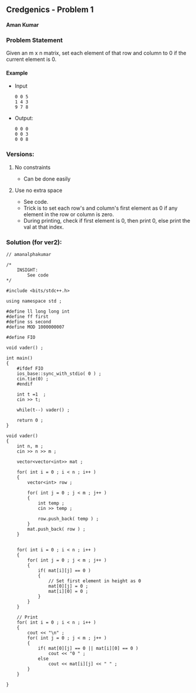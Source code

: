 ## Credgenics - Problem 1
#### Aman Kumar

### Problem Statement

Given an m x n matrix, set each element of that row and column to 0 if the current element is 0.

#### Example

- Input
    ```
    0 0 5
    1 4 3
    9 7 8
    ```

- Output:
    ```
    0 0 0
    0 0 3
    0 0 8
    ```

### Versions:
1. No constraints
    - Can be done easily
  
2. Use no extra space
    - See code.
    - Trick is to set each row's and column's first element as 0 if any element in the row or column is zero.
    - During printing, check if first element is 0, then print 0, else print the val at that index.
  
### Solution (for ver2):

```
// amanalphakumar

/*
	INSIGHT: 
		See code
*/

#include <bits/stdc++.h>

using namespace std ;

#define ll long long int
#define ff first
#define ss second
#define MOD 1000000007

#define FIO

void vader() ;

int main()
{
	#ifdef FIO
	ios_base::sync_with_stdio( 0 ) ;
	cin.tie(0) ;
	#endif
	
	int t =1  ;
	cin >> t; 
	
	while(t--) vader() ;
	
	return 0 ;
}

void vader()
{
	int n, m ;
	cin >> n >> m ;
	
	vector<vector<int>> mat ;
	
	for( int i = 0 ; i < n ; i++ )
	{
		vector<int> row ;
		
		for( int j = 0 ; j < m ; j++ )
		{
			int temp ;
			cin >> temp ;
			
			row.push_back( temp ) ;
		}
		mat.push_back( row ) ;
	}
	
	
	for( int i = 0 ; i < n ; i++ )
	{
		for( int j = 0 ; j < m ; j++ )
		{
			if( mat[i][j] == 0 )
			{
				// Set first element in height as 0
				mat[0][j] = 0 ;
				mat[i][0] = 0 ;
			}
		}
	}
	
	// Print 
	for( int i = 0 ; i < n ; i++ )
	{
		cout << "\n" ;
		for( int j = 0 ; j < m ; j++ )
		{
			if( mat[0][j] == 0 || mat[i][0] == 0 )
				cout << "0 " ;
			else
				cout << mat[i][j] << " " ;
		}
	}
	
}
```
